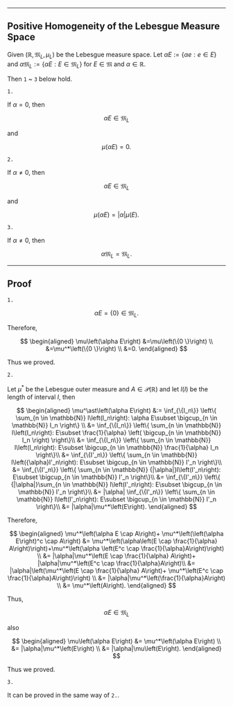 
---
Positive Homogeneity of the Lebesgue Measure Space
---

Given $\left(\mathbb{R}, \mathfrak{M}_L, \mu_L\right)$ be the Lebesgue measure space. Let $\alpha E:= \{\alpha e:e \in E\}$ and $\alpha \mathfrak{M}_L:=\{\alpha E: E \in \mathfrak{M}_L \}$ for $E \in \mathfrak{M}$ and $\alpha \in \mathbb{R}.$

Then `1` ~ `3` below hold.

`1.`

If $\alpha=0$, then

$$
\alpha E \in \mathfrak{M}_L
$$

and

$$
\mu\left(\alpha E\right)=0.
$$

`2.`

If $\alpha\neq0$, then

$$\alpha E \in \mathfrak{M}_L$$

and

$$\mu\left(\alpha E\right)=|\alpha| \mu\left(E\right).$$

`3.`

If $\alpha\neq0$, then

$$
\alpha \mathfrak{M}_L = \mathfrak{M}_L.
$$



---
Proof
---

`1.`


$$
\alpha E = \{ 0 \} \in \mathfrak{M}_L.
$$

Therefore,

$$
\begin{aligned}
\mu\left(\alpha E\right)
&=\mu\left(\{0 \}\right) \\
&=\mu^*\left(\{0 \}\right) \\
&=0.
\end{aligned}
$$

Thus we proved.

`2.`

Let $\mu^*$ be the Lebesgue outer measure and $A \in \mathcal{P}\left(\mathbb{R}\right)$ and let $l(I)$ be the length of interval $I$, then

$$
\begin{aligned}
\mu^\ast\left(\alpha E\right)
&:=
\inf_{\{I_n\}}
\left\{ 
    \sum_{n \in \mathbb{N}}
    l\left(I_n\right): \alpha E\subset \bigcup_{n \in \mathbb{N}} I_n 
\right\} \\
&=
\inf_{\{I_n\}}
\left\{ 
    \sum_{n \in \mathbb{N}}
    l\left(I_n\right): E\subset \frac{1}{\alpha} \left(
        \bigcup_{n \in \mathbb{N}} I_n
    \right) \right\}\\
&=
\inf_{\{I_n\}}
\left\{ 
    \sum_{n \in \mathbb{N}}
    l\left(I_n\right): E\subset \bigcup_{n \in \mathbb{N}} \frac{1}{\alpha} I_n 
\right\}\\
&=
\inf_{\{I'_n\}}
\left\{ 
    \sum_{n \in \mathbb{N}}
    l\left({\alpha}I'_n\right): E\subset \bigcup_{n \in \mathbb{N}} I'_n 
\right\}\\
&=
\inf_{\{I'_n\}}
\left\{ 
    \sum_{n \in \mathbb{N}}
    {|\alpha|}l\left(I'_n\right): E\subset \bigcup_{n \in \mathbb{N}} I'_n 
\right\}\\
&=
\inf_{\{I'_n\}}
\left\{ 
    {|\alpha|}\sum_{n \in \mathbb{N}}
    l\left(I'_n\right): E\subset \bigcup_{n \in \mathbb{N}} I'_n 
\right\}\\
&=
|\alpha| \inf_{\{I'_n\}}
\left\{ 
    \sum_{n \in \mathbb{N}}
    l\left(I'_n\right): E\subset \bigcup_{n \in \mathbb{N}} I'_n 
\right\}\\
&=
|\alpha|\mu^*\left(E\right).
\end{aligned}
$$

Therefore,

$$
\begin{aligned}
\mu^*\left(\alpha E \cap A\right)+ \mu^*\left(\left(\alpha E\right)^c \cap A\right)
&= \mu^*\left(\alpha\left(E \cap \frac{1}{\alpha} A\right)\right)+\mu^*\left(\alpha  \left(E^c \cap \frac{1}{\alpha}A\right)\right) \\
&= |\alpha|\mu^*\left(E \cap \frac{1}{\alpha} A\right)+ |\alpha|\mu^*\left(E^c \cap \frac{1}{\alpha}A\right)\\
&= |\alpha|\left(\mu^*\left(E \cap \frac{1}{\alpha} A\right)+ \mu^*\left(E^c \cap \frac{1}{\alpha}A\right)\right) \\
&= |\alpha|\mu^*\left(\frac{1}{\alpha}A\right) \\
&= \mu^*\left(A\right).
\end{aligned}
$$

Thus,

$$
\alpha E \in \mathfrak{M}_L
$$

also

$$
\begin{aligned}
\mu\left(\alpha E\right)
&= \mu^*\left(\alpha E\right) \\
&= |\alpha|\mu^*\left(E\right) \\
&= |\alpha|\mu\left(E\right).
\end{aligned}
$$

Thus we proved.

`3.`

It can be proved in the same way of `2.`.
